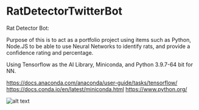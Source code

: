 # RatDetectorTwitterBot

Rat Detector Bot: 

Purpose of this is to act as a portfolio project using items such as Python, Node.JS to be able to use Neural Networks to identify rats, and provide a confidence rating and percentage. 

Using Tensorflow as the AI Library, Miniconda, and Python 3.9.7-64 bit for NN. 

https://docs.anaconda.com/anaconda/user-guide/tasks/tensorflow/
https://docs.conda.io/en/latest/miniconda.html
https://www.python.org/

![alt text](http://url/to/NodeConfig.png)